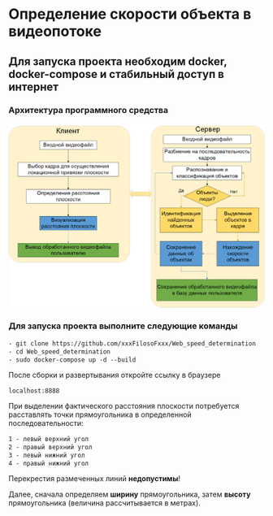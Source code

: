 # Определение скорости объекта в видеопотоке

## Для запуска проекта необходим docker, docker-compose и стабильный доступ в интернет

### Архитектура программного средства

![Image alt](images/Software_architecture.png)

### Для запуска проекта выполните следующие команды
```
- git clone https://github.com/xxxFilosoFxxx/Web_speed_determination
- cd Web_speed_determination
- sudo docker-compose up -d --build
```

После сборки и развертывания откройте ссылку в браузере

```
localhost:8888
```

При выделении фактического расстояния плоскости потребуется расставлять 
точки прямоугольника в определенной последовательности:

```
1 - левый верхний угол
2 - правый верхний угол
3 - левый нижний угол
4 - правый нижний угол
```

Перекрестия размеченных линий **недопустимы**!

Далее, сначала определяем **ширину** прямоугольника,
затем **высоту** прямоугольника (величина рассчитывается в метрах).

